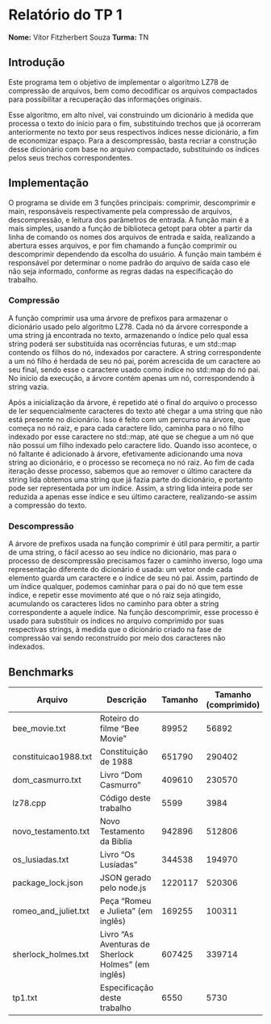 # Relatório do TP 1

**Nome:** Vítor Fitzherbert Souza
**Turma:** TN

## Introdução

Este programa tem o objetivo de implementar o algoritmo LZ78 de compressão de arquivos, bem como decodificar os arquivos compactados para possibilitar a recuperação das informações originais.

Esse algoritmo, em alto nível, vai construindo um dicionário à medida que processa o texto do início para o fim, substituindo trechos que já ocorreram anteriormente no texto por seus respectivos índices nesse dicionário, a fim de economizar espaço. Para a descompressão, basta recriar a construção desse dicionário com base no arquivo compactado, substituindo os índices pelos seus trechos correspondentes.

## Implementação

O programa se divide em 3 funções principais: comprimir, descomprimir e main, responsáveis respectivamente pela compressão de arquivos, descompressão, e leitura dos parâmetros de entrada. A função main é a mais simples, usando a função de biblioteca getopt para obter a partir da linha de comando os nomes dos arquivos de entrada e saída, realizando a abertura esses arquivos, e por fim chamando a função comprimir ou descomprimir dependendo da escolha do usuário. A função main também é responsável por determinar o nome padrão do arquivo de saída caso ele não seja informado, conforme as regras dadas na especificação do trabalho.

### Compressão

A função comprimir usa uma árvore de prefixos para armazenar o dicionário usado pelo algoritmo LZ78. Cada nó da árvore corresponde a uma string já encontrada no texto, armazenando o índice pelo qual essa string poderá ser substituída nas ocorrências futuras, e um std::map contendo os filhos do nó, indexados por caractere. A string correspondente a um nó filho é herdada de seu nó pai, porém acrescida de um caractere ao seu final, sendo esse o caractere usado como índice no std::map do nó pai. No início da execução, a árvore contém apenas um nó, correspondendo à string vazia.

Após a inicialização da árvore, é repetido até o final do arquivo o processo de ler sequencialmente caracteres do texto até chegar a uma string que não está presente no dicionário. Isso é feito com um percurso na árvore, que começa no nó raiz, e para cada caractere lido, caminha para o nó filho indexado por esse caractere no std::map, até que se chegue a um nó que não possui um filho indexado pelo caractere lido. Quando isso acontece, o nó faltante é adicionado à árvore, efetivamente adicionando uma nova string ao dicionário, e o processo se recomeça no nó raiz. Ao fim de cada iteração desse processo, sabemos que ao remover o último caractere da string lida obtemos uma string que já fazia parte do dicionário, e portanto pode ser representada por um índice. Assim, a string lida inteira pode ser reduzida a apenas esse índice e seu último caractere, realizando-se assim a compressão do texto.

### Descompressão

A árvore de prefixos usada na função comprimir é útil para permitir, a partir de uma string, o fácil acesso ao seu índice no dicionário, mas para o processo de descompressão precisamos fazer o caminho inverso, logo uma representação diferente do dicionário é usada: um vetor onde cada elemento guarda um caractere e o índice de seu nó pai. Assim, partindo de um índice qualquer, podemos caminhar para o pai do nó que tem esse índice, e repetir esse movimento até que o nó raiz seja atingido, acumulando os caracteres lidos no caminho para obter a string correspondente a aquele índice. Na função descomprimir, esse processo é usado para substituir os índices no arquivo comprimido por suas respectivas strings, à medida que o dicionário criado na fase de compressão vai sendo reconstruído por meio dos caracteres não indexados.

## Benchmarks

|     Arquivo                 |     Descrição                                                |     Tamanho    |     Tamanho (comprimido)    |     Taxa de compressão    |
|-----------------------------|--------------------------------------------------------------|----------------|-----------------------------|---------------------------|
|     bee_movie.txt           |     Roteiro do filme “Bee Movie”                             |     89952      |     56892                   |     36,8%                 |
|     constituicao1988.txt    |     Constituição de 1988                                     |     651790     |     290402                  |     55,4%                 |
|     dom_casmurro.txt        |     Livro “Dom Casmurro”                                     |     409610     |     230570                  |     43,7%                 |
|     lz78.cpp                |     Código deste trabalho                                    |     5599       |     3984                    |     28,8%                 |
|     novo_testamento.txt     |     Novo Testamento da Bíblia                                |     942896     |     512806                  |     45,6%                 |
|     os_lusiadas.txt         |     Livro “Os Lusíadas”                                      |     344538     |     194970                  |     43,4%                 |
|     package_lock.json       |     JSON gerado pelo node.js                                 |     1220117    |     520306                  |     57,4%                 |
|     romeo_and_juliet.txt    |     Peça “Romeu e Julieta” (em inglês)                       |     169255     |     100311                  |     40,7%                 |
|     sherlock_holmes.txt     |     Livro “As Aventuras de Sherlock Holmes” (em   inglês)    |     607425     |     339714                  |     44,1%                 |
|     tp1.txt                 |     Especificação deste trabalho                             |     6550       |     5730                    |     12,5%                 |